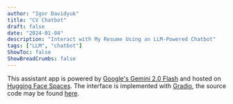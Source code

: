 ```yaml
---
author: "Igor Davidyuk"
title: "CV Chatbot"
draft: false
date: "2024-01-04"
description: "Interact with My Resume Using an LLM-Powered Chatbot"
tags: ["LLM", "chatbot"]
ShowToc: false
ShowBreadCrumbs: false
---
```

This assistant app is powered by [Google's Gemini 2.0 Flash](https://ai.google.dev/gemini-api/docs/models/gemini-v2) and hosted on [Hugging Face Spaces](https://huggingface.co/spaces/launch).
The interface is implemented with [Gradio](https://www.gradio.app), the source code may be found [here](https://huggingface.co/spaces/igor-davidyuk/new-space/tree/main).

<script
	type="module"
	src="https://gradio.s3-us-west-2.amazonaws.com/5.9.1/gradio.js"
></script>
<gradio-app
    src="https://igor-davidyuk-new-space.hf.space"
    eager="true"
    info="false"
    container="false">
</gradio-app>
